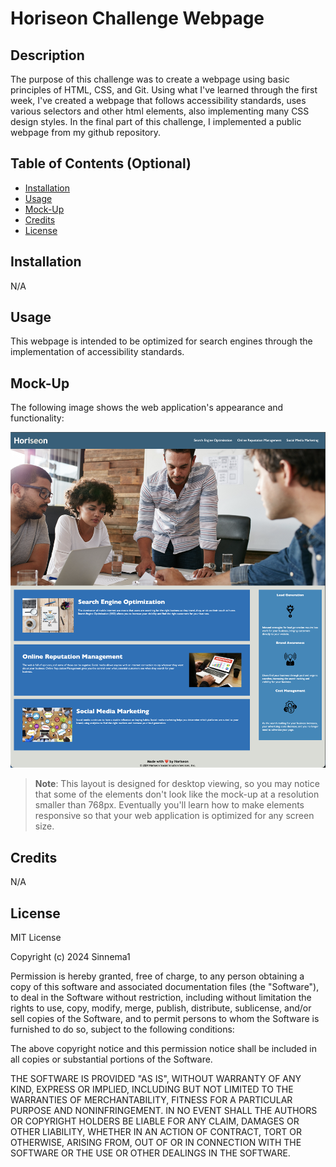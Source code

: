 # Horiseon Challenge Webpage

## Description

The purpose of this challenge was to create a webpage using basic principles of HTML, CSS, and Git. Using what I've learned through the first week, I've created a webpage that follows accessibility standards, uses various selectors and other html elements, also implementing many CSS design styles. In the final part of this challenge, I implemented a public webpage from my github repository.

## Table of Contents (Optional)

- [Installation](#installation)
- [Usage](#usage)
- [Mock-Up](#mock-up)
- [Credits](#credits)
- [License](#license)

## Installation

N/A

## Usage

This webpage is intended to be optimized for search engines through the implementation of accessibility standards.

## Mock-Up

The following image shows the web application's appearance and functionality:

![The Horiseon webpage includes a navigation bar, a header image, and cards with text and images at the bottom of the page.](./assets/images/02_Challenge_image.png)

> **Note**: This layout is designed for desktop viewing, so you may notice that some of the elements don't look like the mock-up at a resolution smaller than 768px. Eventually you'll learn how to make elements responsive so that your web application is optimized for any screen size.

## Credits

N/A

## License

MIT License

Copyright (c) 2024 Sinnema1

Permission is hereby granted, free of charge, to any person obtaining a copy
of this software and associated documentation files (the "Software"), to deal
in the Software without restriction, including without limitation the rights
to use, copy, modify, merge, publish, distribute, sublicense, and/or sell
copies of the Software, and to permit persons to whom the Software is
furnished to do so, subject to the following conditions:

The above copyright notice and this permission notice shall be included in all
copies or substantial portions of the Software.

THE SOFTWARE IS PROVIDED "AS IS", WITHOUT WARRANTY OF ANY KIND, EXPRESS OR
IMPLIED, INCLUDING BUT NOT LIMITED TO THE WARRANTIES OF MERCHANTABILITY,
FITNESS FOR A PARTICULAR PURPOSE AND NONINFRINGEMENT. IN NO EVENT SHALL THE
AUTHORS OR COPYRIGHT HOLDERS BE LIABLE FOR ANY CLAIM, DAMAGES OR OTHER
LIABILITY, WHETHER IN AN ACTION OF CONTRACT, TORT OR OTHERWISE, ARISING FROM,
OUT OF OR IN CONNECTION WITH THE SOFTWARE OR THE USE OR OTHER DEALINGS IN THE
SOFTWARE.

